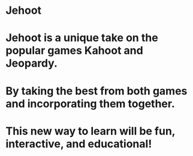 # Jehoot
# Jehoot is a unique take on the popular games Kahoot and Jeopardy. 
# By taking the best from both games and incorporating them together.
# This new way to learn will be fun, interactive, and educational! 
